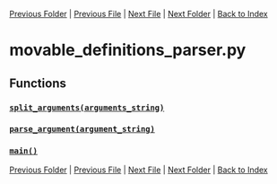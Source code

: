 [Previous Folder](../objects/components.md) | [Previous File](literature_parser.md) | [Next File](outfit_parser.md) | [Next Folder](../recipes/craft_recipes.md) | [Back to Index](../../index.md)

# movable_definitions_parser.py

## Functions

### [`split_arguments(arguments_string)`](https://github.com/Vaileasys/pz-wiki_parser/blob/main/scripts/parser/movable_definitions_parser.py#L7)
### [`parse_argument(argument_string)`](https://github.com/Vaileasys/pz-wiki_parser/blob/main/scripts/parser/movable_definitions_parser.py#L33)
### [`main()`](https://github.com/Vaileasys/pz-wiki_parser/blob/main/scripts/parser/movable_definitions_parser.py#L59)


[Previous Folder](../objects/components.md) | [Previous File](literature_parser.md) | [Next File](outfit_parser.md) | [Next Folder](../recipes/craft_recipes.md) | [Back to Index](../../index.md)
